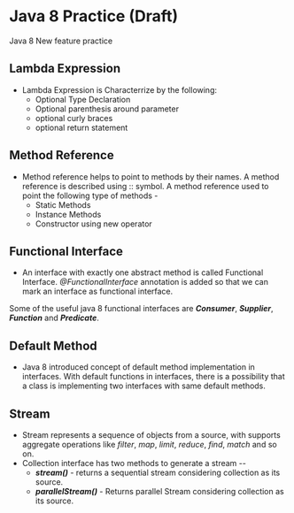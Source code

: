 # Java 8 Practice (Draft)
Java 8 New feature practice

## Lambda Expression
 - Lambda Expression is Characterrize by the following:
   - Optional Type Declaration
   - Optional parenthesis around parameter
   - optional curly braces
   - optional return statement

## Method Reference
 - Method reference helps to point to methods by their names. A method reference is described using :: symbol.
 A method reference used to point the following type of methods - 
   - Static Methods 
   - Instance Methods
   - Constructor using new operator

## Functional Interface
 - An interface with exactly one abstract method is called Functional Interface. _@FunctionalInterface_ annotation is added so that we can mark an interface as functional interface.
 
Some of the useful java 8 functional interfaces are _**Consumer**_, _**Supplier**_, _**Function**_ and _**Predicate**_.

## Default Method
 - Java 8 introduced concept of default method implementation in interfaces. With default functions in interfaces, there is a possibility that a class is implementing two interfaces with same default methods.

## Stream
 - Stream represents a sequence of objects from a source, with supports aggregate operations like _filter_, _map_, _limit_, _reduce_, _find_, _match_ and so on.
 - Collection interface has two methods to generate a stream --
 	- _**stream()**_ - returns a sequential stream considering collection as its source.
 	- _**parallelStream()**_ - Returns  parallel Stream considering collection as its source.
 	
## 